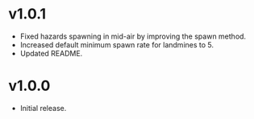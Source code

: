 v1.0.1
======
- Fixed hazards spawning in mid-air by improving the spawn method.
- Increased default minimum spawn rate for landmines to 5.
- Updated README.

v1.0.0
======

- Initial release.